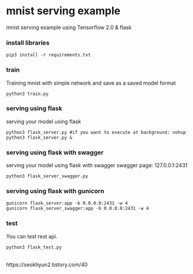 # mnist serving example
mnist serving example using Tensorflow 2.0 & flask

### install libraries
```
pip3 install -r requirements.txt
```

### train
Training mnist with simple network and save as a saved model format
```
python3 train.py
```

### serving using flask
serving your model using flask
```
python3 flask_server.py #if you want to execute at background: nohup python3 flask_server.py &
```

### serving using flask with swagger
serving your model using flask with swagger
swagger page: 127.0.0.1:2431
```
python3 flask_server_swagger.py 
```

### serving using flask with gunicorn
```
gunicorn flask_server:app -b 0.0.0.0:2431 -w 4
gunicorn flask_server_swagger:app -b 0.0.0.0:2431 -w 4
```

### test
You can test rest api.
```
python3 flask_test.py
```

<br>
https://seokhyun2.tistory.com/40
